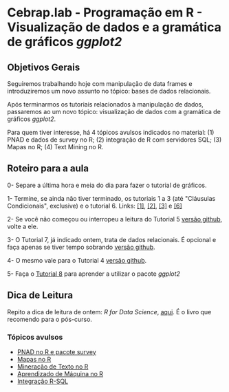 #  Cebrap.lab - Programação em R - Visualização de dados e a gramática de gráficos _ggplot2_

## Objetivos Gerais

Seguiremos trabalhando hoje com manipulação de data frames e introduziremos um novo assunto no tópico: bases de dados relacionais.

Após terminarmos os tutoriais relacionados à manipulação de dados, passaremos ao um novo tópico: visualização de dados com a gramática de gráficos _ggplot2_.

Para quem tiver interesse, há 4 tópicos avulsos indicados no material: (1) PNAD e dados de survey no R; (2) integração de R com servidores SQL; (3) Mapas no R; (4) Text Mining no R.

## Roteiro para a aula

0- Separe a última hora e meia do dia para fazer o tutorial de gráficos.

1- Termine, se ainda não tiver terminado, os tutoriais 1 a 3 (até "Cláusulas Condicionais", exclusive) e o tutorial 6. Links: [[1]](https://github.com/leobarone/cebrap_lab_programacao_r/blob/master/tutorials/tutorial01.Rmd), [[2]](https://github.com/leobarone/cebrap_lab_programacao_r/blob/master/tutorials/tutorial02.Rmd), [[3]](https://github.com/leobarone/cebrap_lab_programacao_r/blob/master/tutorials/tutorial03.Rmd) e [[6]](https://github.com/leobarone/cebrap_lab_programacao_r/blob/master/tutorials/tutorial06.Rmd)

2- Se você não começou ou interropeu a leitura do Tutorial 5 [versão github](https://github.com/leobarone/cebrap_lab_programacao_r/blob/master/tutorials/tutorial05.Rmd), volte a ele.

3- O Tutorial 7, já indicado ontem, trata de dados relacionais. É opcional e faça apenas se tiver tempo sobrando [versão github](https://github.com/leobarone/cebrap_lab_programacao_r/blob/master/tutorials/tutorial07.Rmd).

4- O mesmo vale para o Tutorial 4 [versão github](https://github.com/leobarone/cebrap_lab_programacao_r/blob/master/tutorials/tutorial04.Rmd). 

5- Faça o [Tutorial 8](https://github.com/leobarone/cebrap_lab_programacao_r/blob/master/tutorials/tutorial08.Rmd) para aprender a utilizar o pacote _ggplot2_

## Dica de Leitura

Repito a dica de leitura de ontem: _R for Data Science_, [aqui](http://r4ds.had.co.nz/introduction.html). É o livro que recomendo para o pós-curso.

### Tópicos avulsos

- [PNAD no R e pacote survey](https://github.com/leobarone/cebrap_lab_programacao_r/blob/master/tutorials/tutorial09.Rmd)
- [Mapas no R](https://github.com/leobarone/cebrap_lab_programacao_r/blob/master/tutorials/tutorial10.Rmd)
- [Mineração de Texto no R](https://github.com/leobarone/cebrap_lab_programacao_r/blob/master/tutorials/tutorial13.Rmd)
- [Aprendizado de Máquina no R](https://github.com/leobarone/cebrap_lab_programacao_r/blob/master/tutorials/tutorial12.Rmd)
- [Integração R-SQL](https://github.com/leobarone/cebrap_lab_programacao_r/blob/master/tutorials/tutorial11.Rmd)